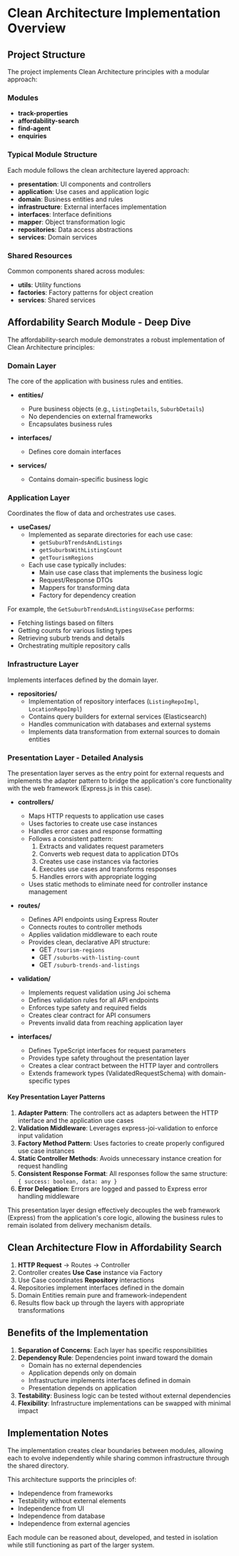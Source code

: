 # Clean Architecture Implementation Overview

## Project Structure

The project implements Clean Architecture principles with a modular approach:

### Modules

- **track-properties**
- **affordability-search**
- **find-agent**
- **enquiries**

### Typical Module Structure

Each module follows the clean architecture layered approach:

- **presentation**: UI components and controllers
- **application**: Use cases and application logic
- **domain**: Business entities and rules
- **infrastructure**: External interfaces implementation
- **interfaces**: Interface definitions
- **mapper**: Object transformation logic
- **repositories**: Data access abstractions
- **services**: Domain services

### Shared Resources

Common components shared across modules:

- **utils**: Utility functions
- **factories**: Factory patterns for object creation
- **services**: Shared services

## Affordability Search Module - Deep Dive

The affordability-search module demonstrates a robust implementation of Clean Architecture principles:

### Domain Layer

The core of the application with business rules and entities.

- **entities/**

  - Pure business objects (e.g., `ListingDetails`, `SuburbDetails`)
  - No dependencies on external frameworks
  - Encapsulates business rules

- **interfaces/**

  - Defines core domain interfaces

- **services/**
  - Contains domain-specific business logic

### Application Layer

Coordinates the flow of data and orchestrates use cases.

- **useCases/**
  - Implemented as separate directories for each use case:
    - `getSuburbTrendsAndListings`
    - `getSuburbsWithListingCount`
    - `getTourismRegions`
  - Each use case typically includes:
    - Main use case class that implements the business logic
    - Request/Response DTOs
    - Mappers for transforming data
    - Factory for dependency creation

For example, the `GetSuburbTrendsAndListingsUseCase` performs:

- Fetching listings based on filters
- Getting counts for various listing types
- Retrieving suburb trends and details
- Orchestrating multiple repository calls

### Infrastructure Layer

Implements interfaces defined by the domain layer.

- **repositories/**
  - Implementation of repository interfaces (`ListingRepoImpl`, `LocationRepoImpl`)
  - Contains query builders for external services (Elasticsearch)
  - Handles communication with databases and external systems
  - Implements data transformation from external sources to domain entities

### Presentation Layer - Detailed Analysis

The presentation layer serves as the entry point for external requests and implements the adapter pattern to bridge the application's core functionality with the web framework (Express.js in this case).

- **controllers/**

  - Maps HTTP requests to application use cases
  - Uses factories to create use case instances
  - Handles error cases and response formatting
  - Follows a consistent pattern:
    1. Extracts and validates request parameters
    2. Converts web request data to application DTOs
    3. Creates use case instances via factories
    4. Executes use cases and transforms responses
    5. Handles errors with appropriate logging
  - Uses static methods to eliminate need for controller instance management

- **routes/**

  - Defines API endpoints using Express Router
  - Connects routes to controller methods
  - Applies validation middleware to each route
  - Provides clean, declarative API structure:
    - GET `/tourism-regions`
    - GET `/suburbs-with-listing-count`
    - GET `/suburb-trends-and-listings`

- **validation/**

  - Implements request validation using Joi schema
  - Defines validation rules for all API endpoints
  - Enforces type safety and required fields
  - Creates clear contract for API consumers
  - Prevents invalid data from reaching application layer

- **interfaces/**
  - Defines TypeScript interfaces for request parameters
  - Provides type safety throughout the presentation layer
  - Creates a clear contract between the HTTP layer and controllers
  - Extends framework types (ValidatedRequestSchema) with domain-specific types

#### Key Presentation Layer Patterns

1. **Adapter Pattern**: The controllers act as adapters between the HTTP interface and the application use cases
2. **Validation Middleware**: Leverages express-joi-validation to enforce input validation
3. **Factory Method Pattern**: Uses factories to create properly configured use case instances
4. **Static Controller Methods**: Avoids unnecessary instance creation for request handling
5. **Consistent Response Format**: All responses follow the same structure: `{ success: boolean, data: any }`
6. **Error Delegation**: Errors are logged and passed to Express error handling middleware

This presentation layer design effectively decouples the web framework (Express) from the application's core logic, allowing the business rules to remain isolated from delivery mechanism details.

## Clean Architecture Flow in Affordability Search

1. **HTTP Request** → Routes → Controller
2. Controller creates **Use Case** instance via Factory
3. Use Case coordinates **Repository** interactions
4. Repositories implement interfaces defined in the domain
5. Domain Entities remain pure and framework-independent
6. Results flow back up through the layers with appropriate transformations

## Benefits of the Implementation

1. **Separation of Concerns**: Each layer has specific responsibilities
2. **Dependency Rule**: Dependencies point inward toward the domain
   - Domain has no external dependencies
   - Application depends only on domain
   - Infrastructure implements interfaces defined in domain
   - Presentation depends on application
3. **Testability**: Business logic can be tested without external dependencies
4. **Flexibility**: Infrastructure implementations can be swapped with minimal impact

## Implementation Notes

The implementation creates clear boundaries between modules, allowing each to evolve independently while sharing common infrastructure through the shared directory.

This architecture supports the principles of:

- Independence from frameworks
- Testability without external elements
- Independence from UI
- Independence from database
- Independence from external agencies

Each module can be reasoned about, developed, and tested in isolation while still functioning as part of the larger system.
